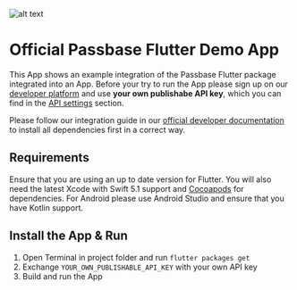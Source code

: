 ![alt text](https://passbase.com/assets/images/meta.jpg "Passbase Banner")

# Official Passbase Flutter Demo App

This App shows an example integration of the Passbase Flutter package integrated into an App. Before your try to run the App please sign up on our [developer platform](https://app.passbase.com/signup) and use **your own publishabe API key**, which you can find in the [API settings](https://app.passbase.com/settings/api) section. 

Please follow our integration guide in our [official developer documentation](https://docs.passbase.com/integrations/flutter) to install all dependencies first in a correct way.

## Requirements

Ensure that you are using an up to date version for Flutter. You will also need the latest Xcode with Swift 5.1 support and [Cocoapods](https://cocoapods.org/) for dependencies. For Android please use Android Studio and ensure that you have Kotlin support.

## Install the App & Run

1. Open Terminal in project folder and run `flutter packages get`
2. Exchange `YOUR_OWN_PUBLISHABLE_API_KEY` with your own API key
3. Build and run the App